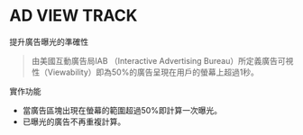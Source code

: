 # AD VIEW TRACK
提升廣告曝光的準確性

>由美國互動廣告局IAB （Interactive Advertising Bureau）所定義廣告可視性（Viewability）即為50%的廣告呈現在用戶的螢幕上超過1秒。

實作功能
  - 當廣告區塊出現在螢幕的範圍超過50%即計算一次曝光。
  - 已曝光的廣告不再重複計算。
